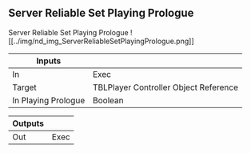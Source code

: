 ## Server Reliable Set Playing Prologue
Server Reliable Set Playing Prologue
![[../img/nd_img_ServerReliableSetPlayingPrologue.png]]

|Inputs||
|--|--|
| In | Exec |
| Target | TBLPlayer Controller Object Reference |
| In Playing Prologue | Boolean |

|Outputs||
|--|--|
| Out | Exec |
